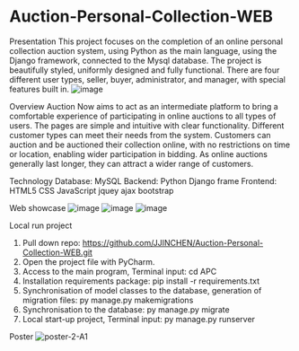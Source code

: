# Auction-Personal-Collection-WEB

Presentation
This project focuses on the completion of an online personal collection auction system, using Python as the main language, using the Django framework, connected to the Mysql database. 
The project is beautifully styled, uniformly designed and fully functional. There are four different user types, seller, buyer, administrator, and manager, with special features built in.
![image](https://user-images.githubusercontent.com/91751667/167263233-3727c4ca-87fe-409a-b385-1e5c420beea7.png)

Overview
Auction Now aims to act as an intermediate platform to bring a comfortable experience of participating in online auctions to all types of users. The pages are simple and intuitive with clear functionality. Different customer types can meet their needs from the system. Customers can auction and be auctioned their collection online, with no restrictions on time or location, enabling wider participation in bidding. As online auctions generally last longer, they can attract a wider range of customers.

Technology
Database:  MySQL
Backend:  Python  Django frame
Frontend:  HTML5  CSS  JavaScript  jquey  ajax  bootstrap 

Web showcase
![image](https://user-images.githubusercontent.com/91751667/167263431-5a8f88ae-45b3-4043-8464-1b1755753881.png)
![image](https://user-images.githubusercontent.com/91751667/167263442-109227ed-a6e9-402e-ac01-078546214ce9.png)
![image](https://user-images.githubusercontent.com/91751667/167263468-2b911bd7-3d1f-4537-9195-a42c49f7b83a.png)


Local run project
1.	Pull down repo: https://github.com/JJINCHEN/Auction-Personal-Collection-WEB.git
2.	Open the project file with PyCharm.
3.	Access to the main program, Terminal input: cd APC
4.	Installation requirements package: pip install -r requirements.txt
5.	Synchronisation of model classes to the database, generation of migration files: py manage.py makemigrations
6.	Synchronisation to the database: py manage.py migrate
7.	Local start-up project, Terminal input: py manage.py runserver

Poster
![poster-2-A1](https://user-images.githubusercontent.com/91751667/167270524-6f4e6099-ad4e-4de1-8b2c-2e4c6afdb081.jpg)
